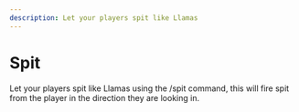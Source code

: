 ```yaml
---
description: Let your players spit like Llamas
---
```


# Spit

Let your players spit like Llamas using the /spit command, this will fire spit from the player in the direction they are looking in.

